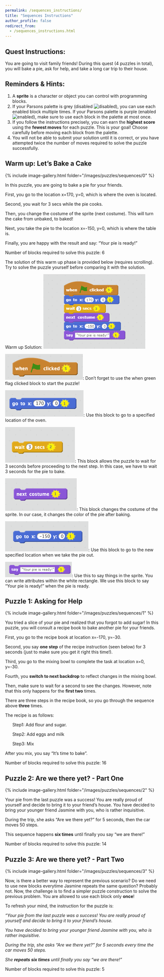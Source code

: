 ```yaml
---
permalink: /sequences_instructions/
title: "Sequences Instructions"
author_profile: false
redirect_from: 
  - /sequences_instructions.html
---
```


## Quest Instructions:

You are going to visit family friends! During this quest (4 puzzles in total), you will  bake a pie, ask for help, and take a long car trip to their house.

## Reminders & Hints:

1. A **sprite** is a character or object you can control with programming blocks.
1. If your Parsons palette is grey (disabled ![disabled](/images/sequences_instructions/disabled.png)), you can use each enabled block multiple times.  If your Parsons palette is purple (enabled ![enabled](/images/sequences_instructions/enabled.png)), make sure to use each block in the palette at most once.
1. If you follow the instructions precisely, you can earn the **highest score** using the **fewest moves** for each puzzle. This is your goal!  Choose carefully before moving each block from the palette.
1. You will not be able to submit your solution until it is correct, or you have attempted twice the number of moves required to solve the puzzle successfully.

## Warm up: Let’s Bake a Cake

{% include image-gallery.html folder="/images/puzzles/sequences/0" %}

In this puzzle, you are going to bake a pie for your friends.

First, you go to the location x=170, y=0, which is where the oven is located.

Second, you wait for 3 secs while the pie cooks.

Then, you change the costume of the sprite (next costume). This will turn the cake from unbaked, to baked!

Next, you take the pie to the location x=-150, y=0, which is where the table is.

Finally, you are happy with the result and say: “Your pie is ready!”

Number of blocks required to solve this puzzle: 6


The solution of this warm up phase is provided below (requires scrolling). Try to solve the puzzle yourself before comparing it with the solution.




















Warm up Solution: 
![warm up solution](/images/sequences_instructions/warm_up_solution.png)

![when start clicked](/images/sequences_instructions/when_start_clicked.png): Don’t forget to use the when green flag clicked block to start the puzzle!

![go to x 170 y 0](/images/sequences_instructions/go_to_x170.png): Use this block to go to a specified location of the oven.

![wait 3 seconds](/images/sequences_instructions/wait.png): This block allows the puzzle to wait for 3 seconds before proceeding to the next step. In this case, we have to wait 3 seconds for the pie to bake.

![next costume](/images/sequences_instructions/next_costume.png): This block changes the costume of the sprite. In our case, it changes the color of the pie after baking.

![go to x -150 y 0](/images/sequences_instructions/go_to_xn150.png): Use this block to go to the new specified location when we take the pie out.

![pie ready](/images/sequences_instructions/pie_ready.png): Use this to say things in the sprite. You can write attributes within the white rectangle. We use this block to say “Your pie is ready!” when the pie is ready.

## Puzzle 1: Asking for Help

{% include image-gallery.html folder="/images/puzzles/sequences/1" %}

You tried a slice of your pie and realized that you forgot to add sugar! In this puzzle, you will consult a recipe book to bake another pie for your friends.

First, you go to the recipe book at location x=-170, y=-30.

Second, you say **one step** of the recipe instruction (seen below) for 3 seconds (just to make sure you get it right this time!).

Third, you go to the mixing bowl to complete the task at location x=0, y=-30.

Fourth, you **switch to next backdrop** to reflect changes in the mixing bowl.

Then, make sure to wait for a second to see the changes. However, note that this only happens for the **first two** times.

There are three steps in the recipe book, so you go through the sequence above **three** times.

The recipe is as follows:

&nbsp;&nbsp;&nbsp;&nbsp;&nbsp;&nbsp;Step1: Add flour and sugar.

&nbsp;&nbsp;&nbsp;&nbsp;&nbsp;&nbsp;Step2: Add eggs and milk

&nbsp;&nbsp;&nbsp;&nbsp;&nbsp;&nbsp;Step3: Mix

After you mix, you say “It’s time to bake”.

Number of blocks required to solve this puzzle: 16

## Puzzle 2: Are we there yet? - Part One

{% include image-gallery.html folder="/images/puzzles/sequences/2" %}

Your pie from the last puzzle was a success! You are really proud of yourself and decide to bring it to your friend’s house. You have decided to bring your younger friend Jasmine with you, who is rather inquisitive.


During the trip, she asks “Are we there yet?” for 5 seconds, then the car moves 50 steps.

This sequence happens **six times** until finally you say “we are there!”


Number of blocks required to solve this puzzle: 14

## Puzzle 3: Are we there yet? - Part Two

{% include image-gallery.html folder="/images/puzzles/sequences/3" %}

Now, is there a better way to represent the previous scenario? Do we need to use new blocks everytime Jasmine repeats the same question? Probably not. Now, the challenge is to find a simpler puzzle construction to solve the previous problem. You are allowed to use each block only **once**!

To refresh your mind, the instruction for the puzzle is:

*“Your pie from the last puzzle was a success! You are really proud of yourself and decide to bring it to your friend’s house.*

*You have decided to bring your younger friend Jasmine with you, who is rather inquisitive.*


*During the trip, she asks “Are we there yet?” for 5 seconds every time the car moves 50 steps.*

*She **repeats six times** until finally you say “we are there!”*

Number of blocks required to solve this puzzle: 5